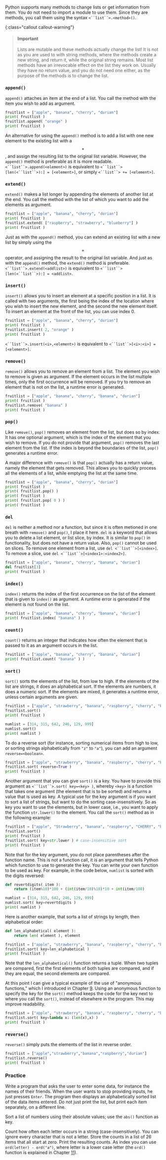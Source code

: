 Python supports many methods to change lists or get information from
them. You do not need to import a module to use them. Since they are
methods, you call them using the syntax `<``list``>.<method>()`.

{:class="callout callout-warning"}
> #### Important
> Lists are mutable and these methods actually change the
> list! It is not as you are used to with string methods, where the
> methods create a new string, and return it, while the original string
> remains. Most list methods have an irrevocable effect on the list they
> work on. Usually they have no return value, and you do not need one
> either, as the purpose of the methods is to change the list.

### `append()`

`append()` attaches an item at the end of a list. You call the method
with the item you wish to add as argument.

```python
fruitlist = ["apple", "banana", "cherry", "durian"]
print( fruitlist )
fruitlist.append( "orange" )
print( fruitlist )
```

An alternative for using the `append()` method is to add a list with one
new element to the existing list with a $$+$$, and assign the resulting
list to the original list variable. However, the `append()` method is
preferable as it is more readable. `<``list``>.append(<element>)` is
equivalent to `<``list``>[len(<``list``>):] = [<element>]`, or simply
`<``list``> += [<element>]`.

### `extend()`

`extend()` makes a list longer by appending the elements of another list
at the end. You call the method with the list of which you want to add
the elements as argument.

```python
fruitlist = ["apple", "banana", "cherry", "durian"]
print( fruitlist )
fruitlist.extend( ["raspberry", "strawberry", "blueberry"] )
print( fruitlist )
```

Just as with the `append()` method, you can extend an existing list with
a new list by simply using the $$+$$ operator, and assigning the result to
the original list variable. And just as with the `append()` method, the
`extend()` method is preferable. `<``list``>.extend(<addlist>)` is
equivalent to `<``list``>[len(<``list``>):] = <addlist>`.

### `insert()`

`insert()` allows you to insert an element at a specific position in a
list. It is called with two arguments, the first being the index of the
location where you wish to insert the new element, and the second the
new element itself. To insert an element at the front of the list, you
can use index 0.

```python
fruitlist = ["apple", "banana", "cherry", "durian"]
print( fruitlist )
fruitlist.insert( 2, "orange" )
print( fruitlist )
```

`<``list``>.insert(<i>,<element>)` is equivalent to
`<``list``>[<i>:<i>] = [<element>]`.

### `remove()`

`remove()` allows you to remove an element from a list. The element you
wish to remove is given as argument. If the element occurs in the list
multiple times, only the first occurrence will be removed. If you try to
remove an element that is not on the list, a runtime error is generated.

```python
fruitlist = ["apple", "banana", "cherry", "banana", "durian"]
print( fruitlist )
fruitlist.remove( "banana" )
print( fruitlist )
```

### `pop()`

Like `remove()`, `pop()` removes an element from the list, but does so
by index. It has one optional argument, which is the index of the
element that you wish to remove. If you do not provide that argument,
`pop()` removes the last element from the list. If the index is beyond
the boundaries of the list, `pop()` generates a runtime error.

A major difference with `remove()` is that `pop()` actually has a return
value, namely the element that gets removed. This allows you to quickly
process all the elements of a list, while emptying the list at the same
time.

```python
fruitlist = ["apple", "banana", "cherry", "durian"]
print( fruitlist )
print( fruitlist.pop() )
print( fruitlist )
print( fruitlist.pop( 0 ) )
print( fruitlist )
```

### `del`

`del` is neither a method nor a function, but since it is often metioned
in one breath with `remove()` and `pop()`, I place it here. `del` is a
keyword that allows you to delete a list element, or list slice, by
index. It is similar to `pop()` in functionality, but does not have a
return value. Also, `pop()` cannot be used on slices. To remove one
element from a list, use `del <``list``>[<index>]`. To remove a slice,
use `del <``list``>[<index1>:<index2>]`.

```python
fruitlist = ["apple", "banana", "cherry", "banana", "durian"]
del fruitlist[3]
print( fruitlist )
```

### `index()`

`index()` returns the index of the first occurrence on the list of the
element that is given to `index()` as argument. A runtime error is
generated if the element is not found on the list.

```python
fruitlist = ["apple", "banana", "cherry", "banana", "durian"]
print( fruitlist.index( "banana" ) )
```

### `count()`

`count()` returns an integer that indicates how often the element that
is passed to it as an argument occurs in the list.

```python
fruitlist = ["apple", "banana", "cherry", "banana", "durian"]
print( fruitlist.count( "banana" ) )
```

### `sort()`

`sort()` sorts the elements of the list, from low to high. If the
elements of the list are strings, it does an alphabetical sort. If the
elements are numbers, it does a numeric sort. If the elements are mixed,
it generates a runtime error, unless certain arguments are given.

```python
fruitlist = ["apple", "strawberry", "banana", "raspberry", "cherry", "banana", "durian", "blueberry"]
fruitlist.sort()
print( fruitlist )

numlist = [314, 315, 642, 246, 129, 999]
numlist.sort()
print( numlist )
```

To do a reverse sort (for instance, sorting numerical items from high to
low, or sorting strings alphabetically from `"z"` to `"a"`), you can add
an argument `reverse=<boolean>`.

```python
fruitlist = ["apple", "strawberry", "banana", "raspberry", "cherry", "banana", "durian", "blueberry"]
fruitlist.sort( reverse=True )
print( fruitlist )
```

Another argument that you can give `sort()` is a key. You have to
provide this argument as `<``list``>.sort( key=<key> )`, whereby `<key>`
is a function that takes one argument (the element that is to be sorted)
and returns a value that is used as key. A typical use for the key
argument is if you want to sort a list of strings, but want to do the
sorting case-insensitively. So as key you want to use the elements, but
in lower case, i.e., you want to apply the function `str.lower()` to the
element. You call the `sort()` method as in the following example:

```python
fruitlist = ["apple", "Strawberry", "banana", "raspberry", "CHERRY", "banana", "durian", "blueberry"]
fruitlist.sort() 
print( fruitlist )
fruitlist.sort( key=str.lower ) # case-insensitive sort
print( fruitlist )
```

Note that for the key argument, you do not place parentheses after the
function name. This is not a function call, it is an argument that tells
Python which function to use to generate the key. You can write your own
function to be used as key. For example, in the code below, `numlist` is
sorted with the digits reversed:

```python
def revertdigits( item ):
    return (item%10)*100 + (int(item/10)%10)*10 + int(item/100)

numlist = [314, 315, 642, 246, 129, 999]
numlist.sort( key=revertdigits )
print( numlist )
```

Here is another example, that sorts a list of strings by length, then
alphabetical order:

```python
def len_alphabetical( element ):
    return len( element ), element 

fruitlist = ["apple", "strawberry", "banana", "raspberry", "cherry", "banana", "durian", "blueberry"]
fruitlist.sort( key=len_alphabetical )
print( fruitlist )
```

Note that the `len_alphabetical()` function returns a tuple. When two
tuples are compared, first the first elements of both tuples are
compared, and if they are equal, the second elements are compared.

At this point I can give a typical example of the use of "anonymous
functions," which I introduced in Chapter
<a href="#ch:functions" data-reference-type="ref" data-reference="ch:functions">9</a>.
Using an anonymous function to specify the key for the `sort()` method
keeps the code for the key next to where you call the `sort()`, instead
of elsewhere in the program. This may improve readability.

```python
fruitlist = ["apple", "strawberry", "banana", "raspberry", "cherry", "banana", "durian", "blueberry"]
fruitlist.sort( key=lambda x: (len(x),x) )
print( fruitlist )
```

### `reverse()`

`reverse()` simply puts the elements of the list in reverse order.

```python
fruitlist = ["apple","strawberry","banana","raspberry","durian"]
fruitlist.reverse()
print( fruitlist )
```

### Practice

Write a program that asks the user to enter some data, for instance the
names of their friends. When the user wants to stop providing inputs, he
just presses `Enter`. The program then displays an alphabetically sorted
list of the data items entered. Do not just print the list, but print
each item separately, on a different line.

Sort a list of numbers using their absolute values; use the `abs()`
function as key.

Count how often each letter occurs in a string (case-insensitively). You
can ignore every character that is not a letter. Store the counts in a
list of 26 items that all start at zero. Print the resulting counts. As
index you can use `ord(letter) - ord("a")`, where letter is a lower case
letter (the `ord()` function is explained in Chapter
<a href="#ch:strings" data-reference-type="ref" data-reference="ch:strings">11</a>).
